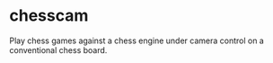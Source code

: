 # chesscam
Play chess games against a chess engine under camera control on a conventional chess board.
